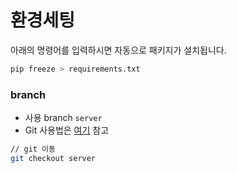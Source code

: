 # 환경세팅
아래의 명령어를 입력하시면 자동으로 패키지가 설치됩니다. 
```bash
pip freeze > requirements.txt
```

### branch 
- 사용 branch `server`
- Git 사용법은 [여기](https://mylko72.gitbooks.io/git/content/branch/checkout.html) 참고 
```bash 
// git 이동 
git checkout server 

```
